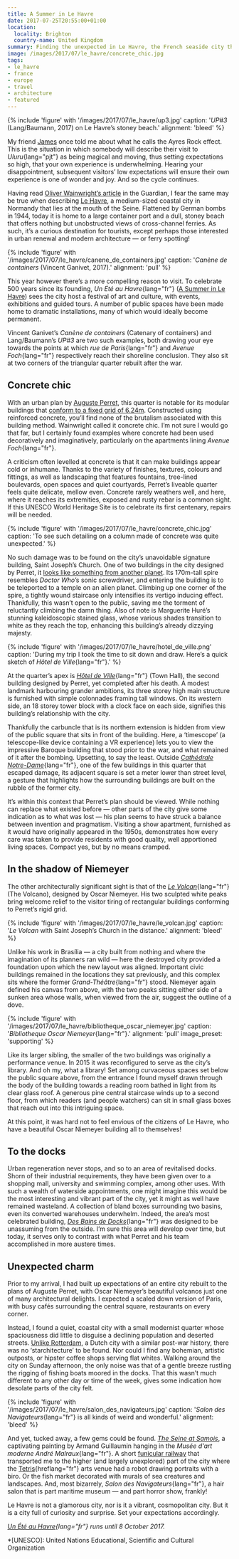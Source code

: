 ```yaml
---
title: A Summer in Le Havre
date: 2017-07-25T20:55:00+01:00
location:
  locality: Brighton
  country-name: United Kingdom
summary: Finding the unexpected in Le Havre, the French seaside city that’s full of surprises.
image: /images/2017/07/le_havre/concrete_chic.jpg
tags:
- le_havre
- france
- europe
- travel
- architecture
- featured
---
```

{% include 'figure' with '/images/2017/07/le_havre/up3.jpg'
  caption: '<cite>UP#3</cite> (Lang/Baumann, 2017) on Le Havre’s stoney beach.'
  alignment: 'bleed'
%}

My friend [James][1] once told me about what he calls the Ayres Rock effect. This is the situation in which somebody will describe their visit to *Uluru*{lang="pjt"} as being magical and moving, thus setting expectations so high, that your own experience is underwhelming. Hearing your disappointment, subsequent visitors’ low expectations will ensure their own experience is one of wonder and joy. And so the cycle continues.

Having read [Oliver Wainwright’s article][2] in the Guardian, I fear the same may be true when describing [Le Havre][3], a medium-sized coastal city in Normandy that lies at the mouth of the Seine. Flattened by German bombs in 1944, today it is home to a large container port and a dull, stoney beach that offers nothing but unobstructed views of cross-channel ferries. As such, it’s a curious destination for tourists, except perhaps those interested in urban renewal and modern architecture — or ferry spotting!

{% include 'figure' with '/images/2017/07/le_havre/canene_de_containers.jpg'
  caption: '<cite lang="fr">Canène de containers</cite> (Vincent Ganivet, 2017).'
  alignment: 'pull'
%}

This year however there’s a more compelling reason to visit. To celebrate 500 years since its founding, *Un Été au Havre*{lang="fr"} ([A Summer in Le Havre][4]) sees the city host a festival of art and culture, with events, exhibitions and guided tours. A number of public spaces have been made home to dramatic installations, many of which would ideally become permanent.

Vincent Ganivet’s <cite lang="fr">Canène de containers</cite> (Catenary of containers) and Lang/Baumann’s <cite>UP#3</cite> are two such examples, both drawing your eye towards the points at which *rue de Paris*{lang="fr"} and *Avenue Foch*{lang="fr"} respectively reach their shoreline conclusion. They also sit at two corners of the triangular quarter rebuilt after the war.

## Concrete chic

With an urban plan by [Auguste Perret][5], this quarter is notable for its modular buildings that [conform to a fixed grid of 6.24m][6]. Constructed using reinforced concrete, you’ll find none of the brutalism associated with this building method. Wainwright called it concrete chic. I’m not sure I would go that far, but I certainly found examples where concrete had been used decoratively and imaginatively, particularly on the apartments lining *Avenue Foch*{lang="fr"}.

A criticism often levelled at concrete is that it can make buildings appear cold or inhumane. Thanks to the variety of finishes, textures, colours and fittings, as well as landscaping that features fountains, tree-lined boulevards, open spaces and quiet courtyards, Perret’s liveable quarter feels quite delicate, mellow even. Concrete rarely weathers well, and here, where it reaches its extremities, exposed and rusty rebar is a common sight. If this UNESCO World Heritage Site is to celebrate its first centenary, repairs will be needed.

{% include 'figure' with '/images/2017/07/le_havre/concrete_chic.jpg'
  caption: 'To see such detailing on a column made of concrete was quite unexpected.'
%}

No such damage was to be found on the city’s unavoidable signature building, Saint Joseph’s Church. One of two buildings in the city designed by Perret, it [looks like something from another planet][7]. Its 170m-tall spire resembles <cite>Doctor Who</cite>’s sonic screwdriver, and entering the building is to be teleported to a temple on an alien planet. Climbing up one corner of the spire, a tightly wound staircase only intensifies its vertigo inducing effect. Thankfully, this wasn’t open to the public, saving me the torment of reluctantly climbing the damn thing. Also of note is Marguerite Huré’s stunning kaleidoscopic stained glass, whose various shades transition to white as they reach the top, enhancing this building’s already dizzying majesty.

{% include 'figure' with '/images/2017/07/le_havre/hotel_de_ville.png'
  caption: 'During my trip I took the time to sit down and draw. Here’s a quick sketch of *Hôtel de Ville*{lang="fr"}.'
%}

At the quarter’s apex is *[Hôtel de Ville][8]*{lang="fr"} (Town Hall), the second building designed by Perret, yet completed after his death. A modest landmark harbouring grander ambitions, its three storey high main structure is furnished with simple colonnades framing tall windows. On its western side, an 18 storey tower block with a clock face on each side, signifies this building’s relationship with the city.

Thankfully the carbuncle that is its northern extension is hidden from view of the public square that sits in front of the building. Here, a ‘timescope’ (a telescope-like device containing a VR experience) lets you to view the impressive Baroque building that stood prior to the war, and what remained of it after the bombing. Upsetting, to say the least. Outside *[Cathédrale Notre-Dame][9]*{lang="fr"}, one of the few buildings in this quarter that escaped damage, its adjacent square is set a meter lower than street level, a gesture that highlights how the surrounding buildings are built on the rubble of the former city.

It’s within this context that Perret’s plan should be viewed. While nothing can replace what existed before — other parts of the city give some indication as to what was lost — his plan seems to have struck a balance between invention and pragmatism. Visiting a show apartment, furnished as it would have originally appeared in the 1950s, demonstrates how every care was taken to provide residents with good quality, well apportioned living spaces. Compact yes, but by no means cramped.

## In the shadow of Niemeyer

The other architecturally significant sight is that of the *[Le Volcan][10]*{lang="fr"} (The Volcano), designed by Oscar Niemeyer. His two sculpted white peaks bring welcome relief to the visitor tiring of rectangular buildings conforming to Perret’s rigid grid.

{% include 'figure' with '/images/2017/07/le_havre/le_volcan.jpg'
  caption: '*Le Volcan* with Saint Joseph’s Church in the distance.'
  alignment: 'bleed'
%}

Unlike his work in Brasília — a city built from nothing and where the imagination of its planners ran wild — here the destroyed city provided a foundation upon which the new layout was aligned. Important civic buildings remained in the locations they sat previously, and this complex sits where the former *Grand-Théâtre*{lang="fr"} stood. Niemeyer again defined his canvas from above, with the two peaks sitting either side of a sunken area whose walls, when viewed from the air, suggest the outline of a dove.

{% include 'figure' with '/images/2017/07/le_havre/bibliotheque_oscar_niemeyer.jpg'
  caption: '*Bibliotheque Oscar Niemeyer*{lang="fr"}.'
  alignment: 'pull'
  image_preset: 'supporting'
%}

Like its larger sibling, the smaller of the two buildings was originally a performance venue. In 2015 it was reconfigured to serve as the city’s library. And oh my, what a library! Set among curvaceous spaces set below the public square above, from the entrance I found myself drawn through the body of the building towards a reading room bathed in light from its clear glass roof. A generous pine central staircase winds up to a second floor, from which readers (and people watchers) can sit in small glass boxes that reach out into this intriguing space.

At this point, it was hard not to feel envious of the citizens of Le Havre, who have a beautiful Oscar Niemeyer building all to themselves!

## To the docks

Urban regeneration never stops, and so to an area of revitalised docks. Shorn of their industrial requirements, they have been given over to a shopping mall, university and swimming complex, among other uses. With such a wealth of waterside appointments, one might imagine this would be the most interesting and vibrant part of the city, yet it might as well have remained wasteland. A collection of bland boxes surrounding two basins, even its converted warehouses underwhelm. Indeed, the area’s most celebrated building, *[Des Bains de Docks][11]*{lang="fr"} was designed to be unassuming from the outside. I’m sure this area will develop over time, but today, it serves only to contrast with what Perret and his team accomplished in more austere times.

## Unexpected charm

Prior to my arrival, I had built up expectations of an entire city rebuilt to the plans of Auguste Perret, with Oscar Niemeyer’s beautiful volcanos just one of many architectural delights. I expected a scaled down version of Paris, with busy cafés surrounding the central square, restaurants on every corner.

Instead, I found a quiet, coastal city with a small modernist quarter whose spaciousness did little to disguise a declining population and deserted streets. [Unlike Rotterdam][12], a Dutch city with a similar post-war history, there was no ‘starchitecture’ to be found. Nor could I find any bohemian, artistic outposts, or hipster coffee shops serving flat whites. Walking around the city on Sunday afternoon, the only noise was that of a gentle breeze rustling the rigging of fishing boats moored in the docks. That this wasn’t much different to any other day or time of the week, gives some indication how desolate parts of the city felt.

{% include 'figure' with '/images/2017/07/le_havre/salon_des_navigateurs.jpg'
  caption: '*Salon des Navigateurs*{lang="fr"} is all kinds of weird and wonderful.'
  alignment: 'bleed'
%}

And yet, tucked away, a few gems could be found. [<cite>The Seine at Samois</cite>][13], a captivating painting by Armand Guillaumin hanging in the *Musée d'art moderne André Malraux*{lang="fr"}. A short [funicular railway][14] that transported me to the higher (and largely unexplored) part of the city where the [Tetris][15]{hreflang="fr"} arts venue had a robot drawing portraits with a biro. Or the fish market decorated with murals of sea creatures and landscapes. And, most bizarrely, *Salon des Navigateurs*{lang="fr"}, a hair salon that is part maritime museum — and part horror show, frankly!

Le Havre is not a glamorous city, nor is it a vibrant, cosmopolitan city. But it is a city full of curiosity and surprise. Set your expectations accordingly.

*[Un Été au Havre][4]{lang="fr"} runs until 8 October 2017.*

[1]: https://twitter.com/boxman
[2]: https://www.theguardian.com/travel/2017/may/14/le-havre-concrete-modern-architecture-500th-city-anniversary
[3]: https://en.wikipedia.org/wiki/Le_Havre
[4]: http://www.uneteauhavre2017.fr/en
[5]: https://en.wikipedia.org/wiki/Auguste_Perret
[6]: http://unesco.lehavre.fr/en/understand/the-structural-module-6-24-m
[7]: http://www.thisiscolossal.com/2011/08/st-josephs-church-le-havre/
[8]: http://unesco.lehavre.fr/en/discover/the-town-hall
[9]: http://unesco.lehavre.fr/en/discover/notre-dame-cathedral
[10]: http://unesco.lehavre.fr/en/discover/the-niemeyer-cultural-centre
[11]: https://www.flickr.com/photos/clementguillaume/sets/72157606331384720/
[12]: /2015/06/rotterdam
[13]: http://www.muma-lehavre.fr/en/collections/artworks-in-context/impressionism/guillaumin-seine-samois
[14]: https://en.wikipedia.org/wiki/Funiculaire_du_Havre
[15]: https://letetris.fr/

*[UNESCO]: United Nations Educational, Scientific and Cultural Organization
